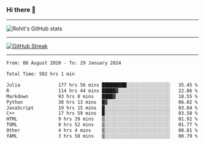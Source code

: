 ### Hi there 👋

<hr/>

![Rohit's GitHub stats](https://github-readme-stats.vercel.app/api?username=RohitRathore1&show_icons=true&theme=transparent)

<hr/>

[![GitHub Streak](http://github-readme-streak-stats.herokuapp.com?user=RohitRathore1&theme=dark&mode=weekly)](https://git.io/streak-stats)

<hr/>

<!--START_SECTION:waka-->

```txt
From: 08 August 2020 - To: 29 January 2024

Total Time: 502 hrs 1 min

Julia              177 hrs 56 mins █████████░░░░░░░░░░░░░░░░   35.45 %
R                  114 hrs 44 mins █████▓░░░░░░░░░░░░░░░░░░░   22.86 %
Markdown           93 hrs 8 mins   ████▓░░░░░░░░░░░░░░░░░░░░   18.55 %
Python             30 hrs 13 mins  █▓░░░░░░░░░░░░░░░░░░░░░░░   06.02 %
JavaScript         19 hrs 15 mins  █░░░░░░░░░░░░░░░░░░░░░░░░   03.84 %
C++                17 hrs 59 mins  █░░░░░░░░░░░░░░░░░░░░░░░░   03.58 %
HTML               9 hrs 39 mins   ▒░░░░░░░░░░░░░░░░░░░░░░░░   01.92 %
TOML               8 hrs 52 mins   ▒░░░░░░░░░░░░░░░░░░░░░░░░   01.77 %
Other              4 hrs 4 mins    ▒░░░░░░░░░░░░░░░░░░░░░░░░   00.81 %
YAML               3 hrs 58 mins   ▒░░░░░░░░░░░░░░░░░░░░░░░░   00.79 %
```

<!--END_SECTION:waka-->
